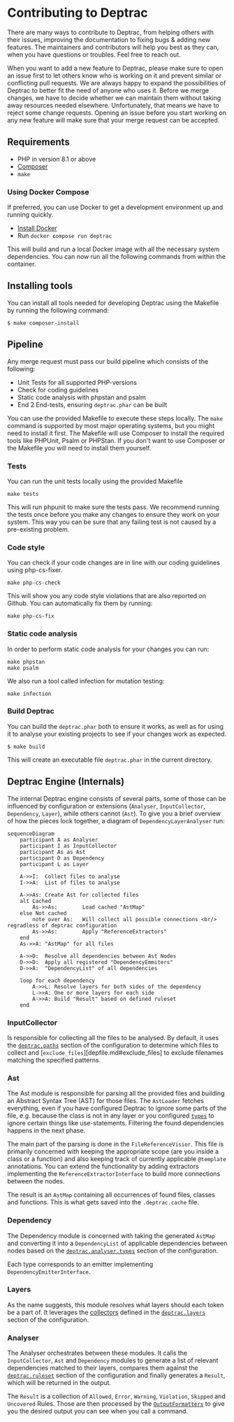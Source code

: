 # Contributing to Deptrac

There are many ways to contribute to Deptrac, from helping others with their
issues, improving the documentation to fixing bugs & adding new features. The
maintainers and contributors will help you best as they can, when you have
questions or troubles. Feel free to reach out.

When you want to add a new feature to Deptrac, please make sure to open an issue
first to let others know who is working on it and prevent similar or conflicting
pull requests. We are always happy to expand the possibilities of Deptrac to
better fit the need of anyone who uses it. Before we merge changes, we have to
decide whether we can maintain them without taking away resources needed
elsewhere. Unfortunately, that means we have to reject some change requests.
Opening an issue before you start working on any new feature will make sure that
your merge request can be accepted.

## Requirements

- PHP in version 8.1 or above
- [Composer](https://getcomposer.org/)
- `make`

### Using Docker Compose

If preferred, you can use Docker to get a development environment up and
running quickly.

- [Install Docker](https://www.docker.com/get-started/)
- Run `docker compose run deptrac`

This will build and run a local Docker image with all the necessary system
dependencies. You can now run all the following commands from within the
container.

## Installing tools

You can install all tools needed for developing Deptrac using the Makefile by
running the following command:

```console
$ make composer-install
```

## Pipeline

Any merge request must pass our build pipeline which consists of the following:

* Unit Tests for all supported PHP-versions
* Check for coding guidelines
* Static code analysis with phpstan and psalm
* End 2 End-tests, ensuring `deptrac.phar` can be built

You can use the provided Makefile to execute these steps locally. The `make`
command is supported by most major operating systems, but you might need to
install it first. The Makefile will use Composer to install the required tools
like PHPUnit, Psalm or PHPStan. If you don't want to use Composer or the
Makefile you will need to install them yourself.

### Tests

You can run the unit tests locally using the provided Makefile

```
make tests
```

This will run phpunit to make sure the tests pass. We recommend running the
tests once before you make any changes to ensure they work on your system. This
way you can be sure that any failing test is not caused by a pre-existing
problem.

### Code style

You can check if your code changes are in line with our coding guidelines using
php-cs-fixer.

```
make php-cs-check
```

This will show you any code style violations that are also reported on Github.
You can automatically fix them by running:

```
make php-cs-fix
```

### Static code analysis

In order to perform static code analysis for your changes you can run:

```
make phpstan
make psalm
```

We also run a tool called infection for mutation testing:

```
make infection
```

### Build Deptrac

You can build the `deptrac.phar` both to ensure it works, as well as for using
it to analyse your existing projects to see if your changes work as expected.

```console
$ make build
```

This will create an executable file `deptrac.phar` in the current directory.

## Deptrac Engine (Internals)

The internal Deptrac engine consists of several parts, some of those can be influenced by configuration or extensions (`Analyser`, `InputCollector`, `Dependency`, `Layer`), while others cannot (`Ast`). To give you a brief overview of how the pieces lock together, a diagram of `DependencyLayerAnalyser` run:

```mermaid
sequenceDiagram
    participant A as Analyser
    participant I as InputCollector
    participant As as Ast
    participant D as Dependency
    participant L as Layer

    A->>I:  Collect files to analyse
    I->>A:  List of files to analyse

    A->>As: Create Ast for collected files
    alt Cached
        As->>As:        Load cached "AstMap"
    else Not cached
        note over As:   Will collect all possible connections <br/> regradless of deptrac configuration
        As->>As:        Apply "ReferenceExtractors"
    end
    As->>A: "AstMap" for all files

    A->>D:  Resolve all dependencies between Ast Nodes
    D->>D:  Apply all registered "DependencyEmmiters"
    D->>A:  "DependencyList" of all dependencies

    loop for each dependency
        A->>L: Resolve layers for both sides of the dependency
        L->>A: One or more layers for each side
        A->>A: Build "Result" based on defined ruleset
    end
```

### InputCollector

Is responsible for collecting all the files to be analysed. By default, it uses the [`deptrac.paths`](configuration.md#paths) section of the configuration to determine which files to collect and [`exclude_files`][depfile.md#exclude_files] to exclude filenames matching the specified patterns.

### Ast

The Ast module is responsible for parsing all the provided files and building an Abstract Syntax Tree (AST) for those files. The `AstLoader` fetches everything, even if you have configured Deptrac to ignore some parts of the file, e.g. because the class is not in any layer or you configured [`types`](configuration.md#types) to ignore certain things like use-statements. Filtering the found dependencies happens in the next phase.

The main part of the parsing is done in the `FileReferenceVisior`. This file is primarily concerned with keeping the appropriate scope (are you inside a class or a function) and also keeping track of currently applicable `@template` annotations. You can extend the functionality by adding extractors implementing the `ReferenceExtractorInterface` to build more connections between the nodes.

The result is an `AstMap` containing all occurrences of found files, classes and functions. This is what gets saved into the `.deptrac.cache` file.

### Dependency

The Dependency module is concerned with taking the generated `AstMap` and converting it into a `DependencyList` of applicable dependencies between nodes based on the [`deptrac.analyser.types`](configuration.md#types) section of the configuration.

Each type corresponds to an emitter implementing `DependencyEmitterInterface`.

### Layers

As the name suggests, this module resolves what layers should each token be a part of. It leverages the [collectors](collectors.md) defined in the [`deptrac.layers`](configuration.md#layers) section of the configuration.

### Analyser

The Analyser orchestrates between these modules. It calls the `InputCollector`, `Ast` and `Dependency` modules to generate a list of relevant dependencies matched to their layers, compares them against the [`deptrac.ruleset`](configuration.md#ruleset) section of the configuration and finally generates a `Result`, which will be returned in the output.

The `Result` is a collection of `Allowed`, `Error`, `Warning`, `Violation`, `Skipped` and `Uncovered` Rules. Those are then processed by the [`OutputFormatters`](formatters.md) to give you the desired output you can see when you call a command.
